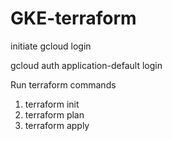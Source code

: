 # GKE-terraform

initiate gcloud login

gcloud auth application-default login

Run terraform commands
1. terraform init
2. terraform plan
3. terraform apply
